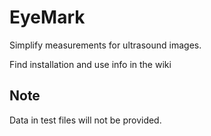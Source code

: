 # EyeMark
Simplify measurements for ultrasound images.

Find installation and use info in the wiki

## Note
Data in test files will not be provided.
